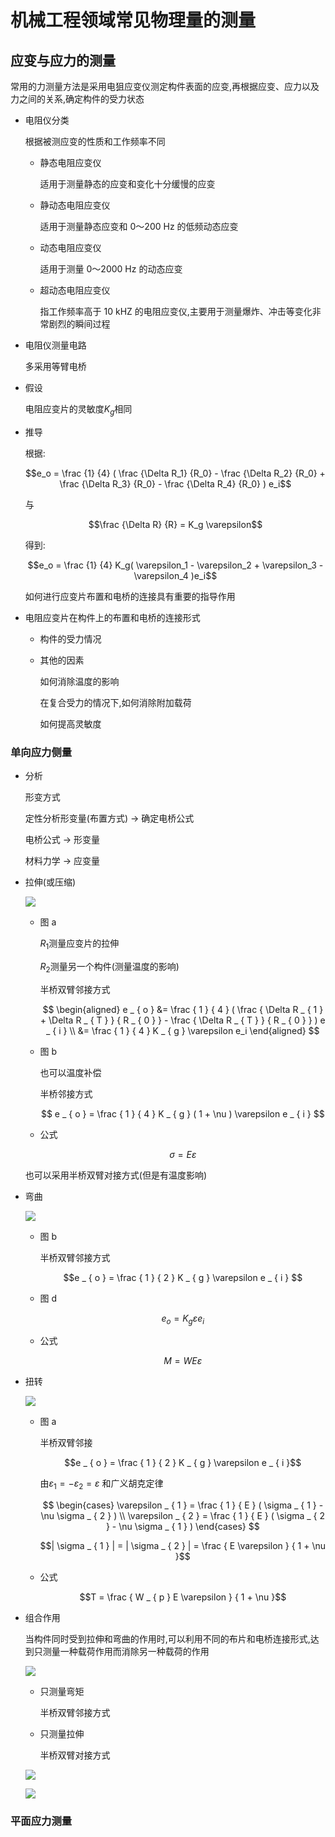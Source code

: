 # 机械工程领域常见物理量的测量

## 应变与应力的测量

常用的力测量方法是采用电狙应变仪测定构件表面的应变,再根据应变、应力以及力之间的关系,确定构件的受力状态

- 电阻仪分类

  根据被测应变的性质和工作频率不同

  - 静态电阻应变仪

    适用于测量静态的应变和变化十分缓慢的应变

  - 静动态电阻应变仪

    适用于测量静态应变和 0〜200 Hz 的低频动态应变

  - 动态电阻应变仪

    适用于测量 0〜2000 Hz 的动态应变

  - 超动态电阻应变仪

    指工作频率高于 10 kHZ 的电阻应变仪,主要用于测量爆炸、冲击等变化非常剧烈的瞬间过程

- 电阻仪测量电路

  多采用等臂电桥

- 假设

  电阻应变片的灵敏度$K_g$相同

- 推导

  根据:

  $$e_o = \frac {1} {4} ( \frac {\Delta R_1} {R_0} - \frac {\Delta R_2} {R_0} + \frac {\Delta R_3} {R_0} - \frac {\Delta R_4} {R_0} ) e_i$$

  与

  $$\frac {\Delta R} {R} = K_g \varepsilon$$

  得到:

  $$e_o = \frac {1} {4} K_g( \varepsilon_1 - \varepsilon_2 + \varepsilon_3 - \varepsilon_4 )e_i$$

  如何进行应变片布置和电桥的连接具有重要的指导作用

- 电阻应变片在构件上的布置和电桥的连接形式

  - 构件的受力情况

  - 其他的因素

    如何消除温度的影响

    在复合受力的情况下,如何消除附加载荷

    如何提高灵敏度

### 单向应力侧量

- 分析

  形变方式

  定性分析形变量(布置方式) -> 确定电桥公式

  电桥公式 -> 形变量

  材料力学 -> 应变量

- 拉伸(或压缩)

  ![][6]

  - 图 a

    $R_1$测量应变片的拉伸

    $R_2$测量另一个构件(测量温度的影响)

    半桥双臂邻接方式

    $$
    \begin{aligned}
    e _ { o } &= \frac { 1 } { 4 } ( \frac { \Delta R _ { 1 } + \Delta R _ { T } } { R _ { 0 } } - \frac { \Delta R _ { T } } { R _ { 0 } } ) e _ { i }  \\
    &= \frac { 1 } { 4 } K _ { g } \varepsilon e_i
    \end{aligned}
    $$

  - 图 b

    也可以温度补偿

    半桥邻接方式

    $$
    e _ { o } = \frac { 1 } { 4 } K _ { g } ( 1 +
    \nu ) \varepsilon e _ { i }
    $$

  - 公式

    $$\sigma = E \varepsilon$$

  也可以采用半桥双臂对接方式(但是有温度影响)

- 弯曲

  ![][7]

  - 图 b

    半桥双臂邻接方式

    $$e _ { o } = \frac { 1 } { 2 } K _ { g } \varepsilon e _ { i } $$

  - 图 d

    $$e _ { o } = K _ { g } \varepsilon e _ { i } $$

  - 公式

    $$M = W E \varepsilon$$

- 扭转

  ![][10]

  - 图 a

    半桥双臂邻接

    $$e _ { o } = \frac { 1 } { 2 } K _ { g  } \varepsilon e _ { i }$$

    由$\varepsilon_1 = - \varepsilon_2 = \varepsilon$ 和广义胡克定律

    $$
    \begin{cases}
    \varepsilon _ { 1 } = \frac { 1 } { E } ( \sigma _ { 1 } - \nu \sigma _ { 2 } ) \\
    \varepsilon _ { 2 } = \frac { 1 } { E } ( \sigma _ { 2 } - \nu \sigma _ { 1 } )
    \end{cases}
    $$

    $$| \sigma _ { 1 } | = | \sigma _ { 2 } | = \frac { E \varepsilon } { 1 + \nu }$$

  - 公式

    $$T = \frac { W _ { p } E \varepsilon } { 1 + \nu }$$

- 组合作用

  当构件同时受到拉伸和弯曲的作用时,可以利用不同的布片和电桥连接形式,达到只测量一种载荷作用而消除另一种载荷的作用

  ![][15]

  - 只测量弯矩

    半桥双臂邻接方式

  - 只测量拉伸

    半桥双臂对接方式

  ![][16]

  ![][17]

### 平面应力测量

[6]: assets/hqb.png
[7]: assets/nmy.png
[10]: assets/ixo.png
[15]: assets/ilu.png
[16]: assets/mry.png
[17]: assets/bqx.png
